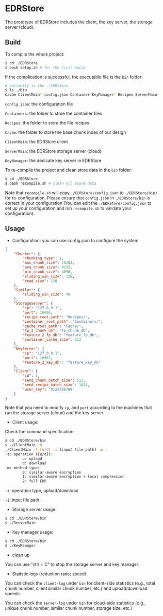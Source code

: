 # EDRStore

The prototype of EDRStore includes the client, the key server, the storage server (cloud).

## Build

To compile the whole project:

```bash
$ cd ./EDRStore
$ bash setup.sh # for the first build
```

If the complication is successful, the executable file is the `bin` folder:

```bash
# currently in the ./EDRStore
$ ls ./bin
Cache ClientMain* config.json Container KeyManager* Recipes ServerMain*
```

`config.json`: the configuration file

`Containers`: the folder to store the container files

`Recipes`: the folder to store the file recipes

`Cache`: the folder to store the base chunk index of our design

`ClientMain`: the EDRStore client

`ServerMain`: the EDRStore storage server (cloud)

`KeyManager`: the dedicate key server in EDRStore

To re-compile the project and clean store data in the `bin` folder:

```bash
$ cd ./EDRStore
$ bash recompile.sh # clean all store data
```

Note that `recompile.sh` will copy `./EDRStore/config.json` to `./EDRStore/bin/` for re-configuration. Please ensure that `config.json` in `./EDRStore/bin` is correct in your configuration (You can edit the `./EDRStore/config.json` to set up your configuration and run `recompile.sh` to validate your configuration).

## Usage

- Configuration: you can use config.json to configure the system

```json
{
    "Chunker": {
        "chunking_type": 1,
        "max_chunk_size": 16384,
        "avg_chunk_size": 8192,
        "min_chunk_size": 4096,
        "sliding_win_size": 128,
        "read_size": 128
    },
    "Similar": {
        "sliding_win_size": 48
    },
    "StorageServer": {
        "ip": "127.0.0.1",
        "port": 16666,
        "recipe_root_path": "Recipes/",
        "container_root_path": "Containers/",
        "cache_root_path": "Cache/",
        "fp_2_chunk_db": "fp_chunk_db",
        "feature_2_fp_db": "feature_fp_db",
        "container_cache_size": 512
    },
    "KeyServer": {
        "ip": "127.0.0.1",
        "port": 16667,
        "feature_2_key_db": "feature_key_db"
    },
    "Client": {
        "id": 1,
        "send_chunk_batch_size": 512,
        "send_recipe_batch_size": 1024,
        "user_key": "0123456789"
    }
}
```

Note that you need to modify `ip`, and `port` according to the machines that run the storage server (cloud) and the key server.

- Client usage:

Check the command specification:

```bash
$ cd ./EDRStore/bin
$ ./ClientMain -h
./ClientMain -t [u/d] -i [input file path] -m .
-t: operation ([u/d]):
        u: upload
        d: download
-m: method type:
        0: similar-aware encryption
        1: similar-aware encryption + local compression
        2: full EDR
```

`-t`: operation type, upload/download

`-i`: input file path

- Storage server usage:

```bash
$ cd ./EDRStore/bin
$ ./ServerMain
```

- Key manager usage:

```bash
$ cd ./EDRStore/bin
$ ./KeyManager
```

- clean up

You can use "ctrl + C" to stop the storage server and key manager. 


- Statistic logs (reduction ratio; speed)

You can check the `client-log` under `bin` for client-side statistics (e.g., total chunk number, client similar chunk number, etc.) and upload/download speeds.

You can check the `server-log` under `bin` for cloud-side statistics (e.g., unique chunk number, similar chunk number, storage size, etc.)

